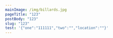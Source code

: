 ```yaml
---
mainImage: /img/billards.jpg
pageTitle: "123"
postBody: "123"
slug: "123"
test: '{"one":"111111","two":"","location":""}'
---
```

